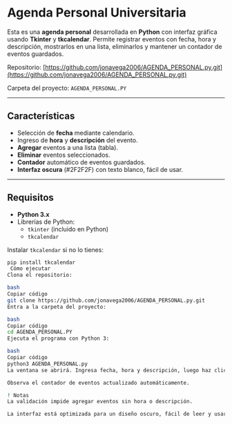 # Agenda Personal Universitaria

Esta es una **agenda personal** desarrollada en **Python** con interfaz gráfica usando **Tkinter** y **tkcalendar**. Permite registrar eventos con fecha, hora y descripción, mostrarlos en una lista, eliminarlos y mantener un contador de eventos guardados.

Repositorio: [https://github.com/jonavega2006/AGENDA_PERSONAL.py.git](https://github.com/jonavega2006/AGENDA_PERSONAL.py.git)

Carpeta del proyecto: `AGENDA_PERSONAL.PY`

---

##  Características

- Selección de **fecha** mediante calendario.  
- Ingreso de **hora** y **descripción** del evento.  
- **Agregar** eventos a una lista (tabla).  
- **Eliminar** eventos seleccionados.  
- **Contador** automático de eventos guardados.  
- **Interfaz oscura** (#2F2F2F) con texto blanco, fácil de usar.

---

##  Requisitos

- **Python 3.x**  
- Librerías de Python:  
  - `tkinter` (incluido en Python)  
  - `tkcalendar`  

Instalar `tkcalendar` si no lo tienes:

```bash
pip install tkcalendar
 Cómo ejecutar
Clona el repositorio:

bash
Copiar código
git clone https://github.com/jonavega2006/AGENDA_PERSONAL.py.git
Entra a la carpeta del proyecto:

bash
Copiar código
cd AGENDA_PERSONAL.PY
Ejecuta el programa con Python 3:

bash
Copiar código
python3 AGENDA_PERSONAL.py
La ventana se abrirá. Ingresa fecha, hora y descripción, luego haz clic en Agregar Evento para guardar o Eliminar Evento para borrar un evento seleccionado.

Observa el contador de eventos actualizado automáticamente.

! Notas
La validación impide agregar eventos sin hora o descripción.

La interfaz está optimizada para un diseño oscuro, fácil de leer y usar.
